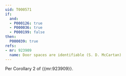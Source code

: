 ```yaml
---
uid: T000571
if:
  and:
  - P000126: true
  - P000036: true
  - P000199: false
then:
  P000039: true
refs:
- mr: 923909
  name: Door spaces are identifiable (S. D. McCartan)
---
```

Per Corollary 2 of {{mr:923909}}.

